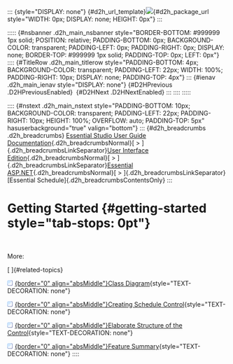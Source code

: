 ::: {style="DISPLAY: none"}
[](ms-xhelp:///?Id=d2h_url_template){#d2h_url_template}![](!package_url!){#d2h_package_url style="WIDTH: 0px; DISPLAY: none; HEIGHT: 0px"}
:::

::::: {#nsbanner .d2h_main_nsbanner style="BORDER-BOTTOM: #999999 1px solid; POSITION: relative; PADDING-BOTTOM: 0px; BACKGROUND-COLOR: transparent; PADDING-LEFT: 0px; PADDING-RIGHT: 0px; DISPLAY: none; BORDER-TOP: #999999 1px solid; PADDING-TOP: 0px; LEFT: 0px"}
:::: {#TitleRow .d2h_main_titlerow style="PADDING-BOTTOM: 4px; BACKGROUND-COLOR: transparent; PADDING-LEFT: 22px; WIDTH: 100%; PADDING-RIGHT: 10px; DISPLAY: none; PADDING-TOP: 4px"}
::: {#ienav .d2h_main_ienav style="DISPLAY: none"}
[](ms-xhelp:///?Id=897b7e42-48f0-420b-9b94-0ce283d1a266){#D2HPrevious .D2HPreviousEnabled}  [](ms-xhelp:///?Id=98978e8f-256a-472b-8824-d845aff1ee5d){#D2HNext .D2HNextEnabled}
:::
::::
:::::

:::: {#nstext .d2h_main_nstext style="PADDING-BOTTOM: 10px; BACKGROUND-COLOR: transparent; PADDING-LEFT: 22px; PADDING-RIGHT: 10px; HEIGHT: 100%; OVERFLOW: auto; PADDING-TOP: 5px" hasuserbackground="true" valign="bottom"}
::: {#d2h_breadcrumbs .d2h_breadcrumbs}
[Essential Studio User Guide Documentation](ms-xhelp:///?Id=12457748-09e3-4d74-a240-8e049cedf030){.d2h_breadcrumbsNormal}[ \> ]{.d2h_breadcrumbsLinkSeparator}[User Interface Edition](ms-xhelp:///?Id=c29296b7-531c-413b-a0ec-488ca1f7f669){.d2h_breadcrumbsNormal}[ \> ]{.d2h_breadcrumbsLinkSeparator}[Essential ASP.NET](ms-xhelp:///?Id=25c35330-c127-4dad-9a92-ed79dc7261a6){.d2h_breadcrumbsNormal}[ \> ]{.d2h_breadcrumbsLinkSeparator}[Essential Schedule]{.d2h_breadcrumbsContentsOnly}
:::

# Getting Started {#getting-started style="tab-stops: 0pt"}

 

More:

[ ]{#related-topics}

[![](button.gif){border="0" align="absMiddle"}Class Diagram](ms-xhelp:///?Id=98978e8f-256a-472b-8824-d845aff1ee5d){style="TEXT-DECORATION: none"}

[![](button.gif){border="0" align="absMiddle"}Creating Schedule Control](ms-xhelp:///?Id=42372143-a041-401a-9454-fd42241da3f4){style="TEXT-DECORATION: none"}

[![](button.gif){border="0" align="absMiddle"}Elaborate Structure of the Control](ms-xhelp:///?Id=3eb106fd-0ab9-43d3-a303-7768914133c5){style="TEXT-DECORATION: none"}

[![](button.gif){border="0" align="absMiddle"}Feature Summary](ms-xhelp:///?Id=252bd0af-3cd9-475a-9153-790be991dcc0){style="TEXT-DECORATION: none"}
::::
